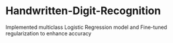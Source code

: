 # Handwritten-Digit-Recognition
Implemented multiclass Logistic Regression model and Fine-tuned regularization to enhance accuracy
